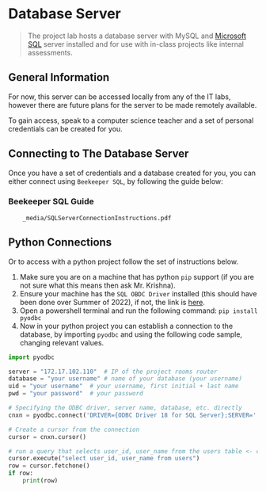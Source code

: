 # Database Server

> The project lab hosts a database server with MySQL and [Microsoft SQL](https://go.microsoft.com/fwlink/?linkid=866662) server installed and for use with in-class projects like internal assessments.

## General Information
For now, this server can be accessed locally from any of the IT labs, however there are future plans for the server to be made remotely available.

To gain access, speak to a computer science teacher and a set of personal credentials can be created for you.

## Connecting to The Database Server 
Once you have a set of credentials and a database created for you, you can either connect using `Beekeeper SQL`, by following the guide below: 

### Beekeeper SQL Guide
```pdf
    _media/SQLServerConnectionInstructions.pdf
```

## Python Connections
Or to access with a python project follow the set of instructions below. 

1. Make sure you are on a machine that has python `pip` support (if you are not sure what this means then ask Mr. Krishna).
2. Ensure your machine has the `SQL OBDC Driver` installed (this should have been done over Summer of 2022), if not, the link is [here](https://go.microsoft.com/fwlink/?linkid=2186919).
2. Open a powershell terminal and run the following command: `pip install pyodbc`
3. Now in your python project you can establish a connection to the database, by importing `pyodbc` and using the following code sample, changing relevant values.

```python
import pyodbc

server = "172.17.102.110"  # IP of the project rooms router 
database = "your username" # name of your database (your username)
uid = "your username"  # your username, first initial + last name
pwd = "your password"  # your password

# Specifying the ODBC driver, server name, database, etc. directly
cnxn = pyodbc.connect('DRIVER={ODBC Driver 18 for SQL Server};SERVER=' + server + ';DATABASE=' + database + ';UID=' + username + ';PWD=' + pwd)

# Create a cursor from the connection
cursor = cnxn.cursor()

# run a query that selects user_id, user_name from the users table <- change this to whatever query you want
cursor.execute("select user_id, user_name from users")
row = cursor.fetchone()
if row:
    print(row)
```